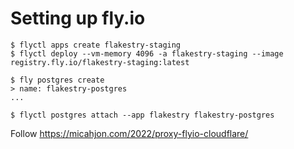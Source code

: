 # Setting up fly.io

```
$ flyctl apps create flakestry-staging
$ flyctl deploy --vm-memory 4096 -a flakestry-staging --image registry.fly.io/flakestry-staging:latest

$ fly postgres create
> name: flakestry-postgres
...

$ flyctl postgres attach --app flakestry flakestry-postgres
```

Follow https://micahjon.com/2022/proxy-flyio-cloudflare/